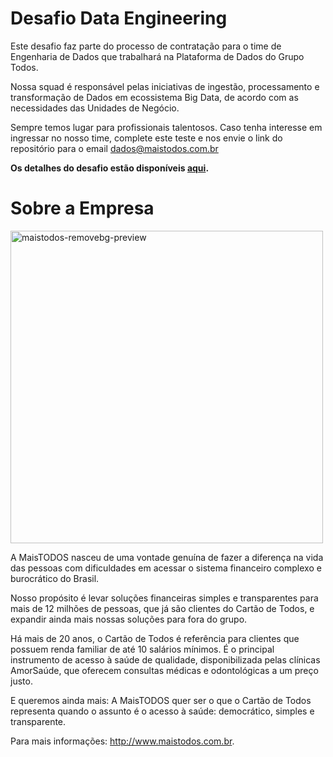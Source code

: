 # Desafio Data Engineering

Este desafio faz parte do processo de contratação para o time de Engenharia de Dados que trabalhará na Plataforma de Dados do Grupo Todos.

Nossa squad é responsável pelas iniciativas de ingestão, processamento e transformação de Dados em ecossistema Big Data, de acordo com as necessidades das Unidades de Negócio.

Sempre temos lugar para profissionais talentosos. Caso tenha interesse em ingressar no nosso time, complete este teste e nos envie o link do repositório para o email dados@maistodos.com.br

**Os detalhes do desafio estão disponíveis [aqui](https://github.com/dadosmaistodos/desafio-data-engineering/blob/main/Desafio.md).** 

# Sobre a Empresa

<img width="500" alt="maistodos-removebg-preview" src="https://user-images.githubusercontent.com/109614238/181276513-700a0923-3ff7-4edb-a24e-8ed691c92a35.png">

A MaisTODOS nasceu de uma vontade genuína de fazer a diferença na vida das pessoas com dificuldades em acessar o sistema financeiro complexo e burocrático do Brasil. 
 
Nosso propósito é levar soluções financeiras simples e transparentes para mais de 12 milhões de pessoas, que já são clientes do Cartão de Todos, e expandir ainda mais nossas soluções para fora do grupo. 
 
Há mais de 20 anos, o Cartão de Todos é referência para clientes que possuem renda familiar de até 10 salários mínimos. É o principal instrumento de acesso à saúde de qualidade, disponibilizada pelas clínicas AmorSaúde, que oferecem consultas médicas e odontológicas a um preço justo.
 
E queremos ainda mais: A MaisTODOS quer ser o que o Cartão de Todos representa quando o assunto é o acesso à saúde: democrático, simples e transparente.

Para mais informações: http://www.maistodos.com.br.
